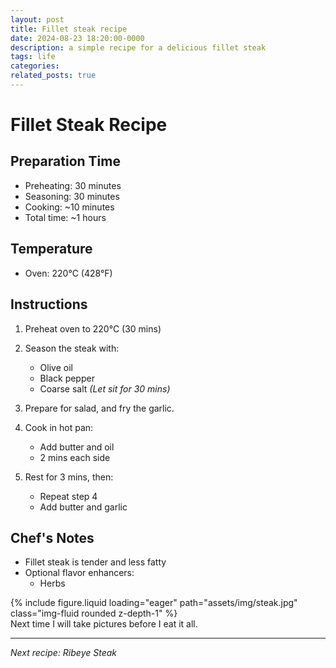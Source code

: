 ```yaml
---
layout: post
title: Fillet steak recipe
date: 2024-08-23 18:20:00-0000
description: a simple recipe for a delicious fillet steak
tags: life
categories: 
related_posts: true
---
```


# Fillet Steak Recipe

## Preparation Time
- Preheating: 30 minutes
- Seasoning: 30 minutes
- Cooking: ~10 minutes
- Total time: ~1 hours

## Temperature
- Oven: 220°C (428°F)

## Instructions

1. Preheat oven to 220°C (30 mins)

2. Season the steak with:
   * Olive oil
   * Black pepper
   * Coarse salt
   *(Let sit for 30 mins)*

3. Prepare for salad, and fry the garlic.

4. Cook in hot pan:
   * Add butter and oil
   * 2 mins each side

5. Rest for 3 mins, then:
   * Repeat step 4
   * Add butter and garlic

## Chef's Notes

* Fillet steak is tender and less fatty
* Optional flavor enhancers:
  * Herbs

<div class="row mt-3">
    <div class="col-sm mt-3 mt-md-0">
        {% include figure.liquid loading="eager" path="assets/img/steak.jpg" class="img-fluid rounded z-depth-1" %}
    </div>
</div>
<div class="caption">
    Next time I will take pictures before I eat it all.
</div>


---
*Next recipe: Ribeye Steak*

